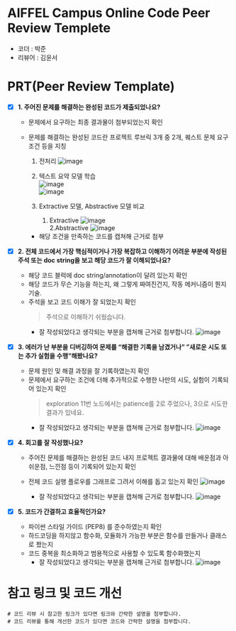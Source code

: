# AIFFEL Campus Online Code Peer Review Templete
- 코더 : 박준
- 리뷰어 : 김윤서


# PRT(Peer Review Template)
- [x]  **1. 주어진 문제를 해결하는 완성된 코드가 제출되었나요?**
    - 문제에서 요구하는 최종 결과물이 첨부되었는지 확인
    - 문제를 해결하는 완성된 코드란 프로젝트 루브릭 3개 중 2개, 
    퀘스트 문제 요구조건 등을 지칭
        1. 전처리
           ![image](https://github.com/ysKim2000/first-repository/assets/86720575/79d6ff31-dabe-4834-b820-a92f0b6f3465)  
            
        2. 텍스트 요약 모델 학습  
           ![image](https://github.com/ysKim2000/first-repository/assets/86720575/8c6bdc2e-82f6-45ca-9b0a-4a54a2c88501)  
           ![image](https://github.com/ysKim2000/first-repository/assets/86720575/c8ffee02-e218-457d-908d-69dc917cdb8b)  
              
        4. Extractive 모델, Abstractive 모델 비교
            1. Extractive
            ![image](https://github.com/ysKim2000/first-repository/assets/86720575/0411f2d6-835f-4668-b42c-b63dc2f74e05)  
            2.Abstractive
            ![image](https://github.com/ysKim2000/first-repository/assets/86720575/b2455d75-d943-4f10-b934-7084ab88464e)  


        - 해당 조건을 만족하는 코드를 캡쳐해 근거로 첨부
    
- [x]  **2. 전체 코드에서 가장 핵심적이거나 가장 복잡하고 이해하기 어려운 부분에 작성된 
주석 또는 doc string을 보고 해당 코드가 잘 이해되었나요?**
    - 해당 코드 블럭에 doc string/annotation이 달려 있는지 확인
    - 해당 코드가 무슨 기능을 하는지, 왜 그렇게 짜여진건지, 작동 메커니즘이 뭔지 기술.
    - 주석을 보고 코드 이해가 잘 되었는지 확인
      > 주석으로 이해하기 쉬웠습니다.
        - 잘 작성되었다고 생각되는 부분을 캡쳐해 근거로 첨부합니다.
          ![image](https://github.com/ysKim2000/first-repository/assets/86720575/0891fb66-e99c-4801-9d09-6c62d32c1cee)  

        
- [x]  **3. 에러가 난 부분을 디버깅하여 문제를 “해결한 기록을 남겼거나” 
”새로운 시도 또는 추가 실험을 수행”해봤나요?**
    - 문제 원인 및 해결 과정을 잘 기록하였는지 확인
    - 문제에서 요구하는 조건에 더해 추가적으로 수행한 나만의 시도, 
    실험이 기록되어 있는지 확인
        > exploration 11번 노드에서는 patience를 2로 주었으나, 3으로 시도한 결과가 있네요.
        - 잘 작성되었다고 생각되는 부분을 캡쳐해 근거로 첨부합니다.
          ![image](https://github.com/ysKim2000/first-repository/assets/86720575/6456b8d5-8c41-4a3a-a0bf-721d2c6bca40)  

        
- [x]  **4. 회고를 잘 작성했나요?**
    - 주어진 문제를 해결하는 완성된 코드 내지 프로젝트 결과물에 대해
    배운점과 아쉬운점, 느낀점 등이 기록되어 있는지 확인
    - 전체 코드 실행 플로우를 그래프로 그려서 이해를 돕고 있는지 확인
          ![image](https://github.com/ysKim2000/first-repository/assets/86720575/98da4c29-15b4-4e98-a271-5a36f2d0bbb8)  

        - 잘 작성되었다고 생각되는 부분을 캡쳐해 근거로 첨부합니다.
          ![image](https://github.com/ysKim2000/first-repository/assets/86720575/7ea4f975-7eea-42fe-9b8a-b530c89361fd)  

        
- [x]  **5. 코드가 간결하고 효율적인가요?**
    - 파이썬 스타일 가이드 (PEP8) 를 준수하였는지 확인
    - 하드코딩을 하지않고 함수화, 모듈화가 가능한 부분은 함수를 만들거나 클래스로 짰는지
    - 코드 중복을 최소화하고 범용적으로 사용할 수 있도록 함수화했는지
        - 잘 작성되었다고 생각되는 부분을 캡쳐해 근거로 첨부합니다.
          ![image](https://github.com/ysKim2000/first-repository/assets/86720575/e7ff9a1f-3d75-44b1-a3f1-8765beee90b7)  

          


# 참고 링크 및 코드 개선
```
# 코드 리뷰 시 참고한 링크가 있다면 링크와 간략한 설명을 첨부합니다.
# 코드 리뷰를 통해 개선한 코드가 있다면 코드와 간략한 설명을 첨부합니다.
```

